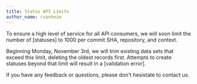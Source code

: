 ```yaml
---
title: Status API Limits
author_name: rsanheim
---
```


To ensure a high level of service for all API consumers, we will soon limit the number of [statuses]
to 1000 per commit SHA, repository, and context.

Beginning Monday, November 3rd, we will trim existing data sets that exceed this limit, deleting the oldest
records first.  Attempts to create statuses beyond that limit will result in a [validation error].

If you have any feedback or questions, please don't hesistate to contact us.
